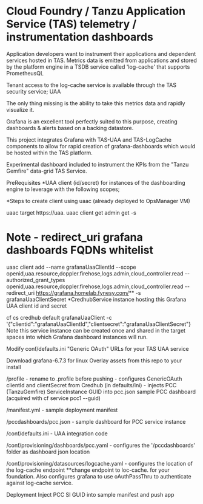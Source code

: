 # Cloud Foundry / Tanzu Application Service (TAS) telemetry / instrumentation dashboards

Application developers want to instrument their applications and dependent services hosted in TAS. Metrics data is emitted from applications and stored by the platform engine in a TSDB service called 'log-cache' that supports PrometheusQL

Tenant access to the log-cache service is available through the TAS security service; UAA

The only thing missing is the ability to take this metrics data and rapidly visualize it.

Grafana is an excellent tool perfectly suited to this purpose, creating dashboards & alerts based on a backing datastore.

This project integrates Grafana with TAS-UAA and TAS-LogCache components to allow for rapid creation of grafana-dashboards which would be hosted within the TAS platform.

Experimental dashboard included to instrument the KPIs from the "Tanzu Gemfire" data-grid TAS Service.

PreRequisites *UAA client (id/secret) for instances of the dashboarding engine to leverage with the following scopes;

*Steps to create client using uaac (already deployed to OpsManager VM)

uaac target https://uaa.<system-domain>
uaac client get admin get -s <uaa admin secret>
# Note - redirect_uri grafana dashboards FQDNs whitelist
uaac client add --name grafanaUaaClientId --scope openid,uaa.resource,doppler.firehose,logs.admin,cloud_controller.read --authorized_grant_types openid,uaa.resource,doppler.firehose,logs.admin,cloud_controller.read --redirect_uri https://grafana.homelab.fynesy.com/** -s grafanaUaaClientSecret
*CredhubService instance hosting this Grafana UAA client id and secret

  cf cs credhub default grafanaUaaClient -c '{"clientid":"grafanaUaaClientId","clientsecret":"grafanaUaaClientSecret"}
Note this service instance can be created once and shared in the target spaces into which Grafana dashboard instances will run.

Modify conf/defaults.ini "Generic OAuth" URLs for your TAS UAA service

Download grafana-6.7.3 for linux Overlay assets from this repo to your install

/profile - rename to .profile before pushing - configures GenericOAuth clientId and clientSecret from Credhub (in defaults/ini) - injects PCC (TanzuGemfire) ServiceInstance GUID into pcc.json sample PCC dashboard (acquired with cf service pcc1 --guid)

/manifest.yml - sample deployment manifest

/pccdashboards/pcc.json - sample dashboard for PCC service instance

/conf/defaults.ini - UAA integration code

/conf/provisioning/dashboards/pcc.yaml - configures the '/pccdashboards' folder as dashboard json location

/conf/provisioning/datasources/logcache.yaml - configures the location of the log-cache endpoint **change endpoint to loc-cache. for your foundation. Also configures grafana to use oAuthPassThru to authenticate against log-cache service.

Deployment Inject PCC SI GUID into sample manifest and push app
